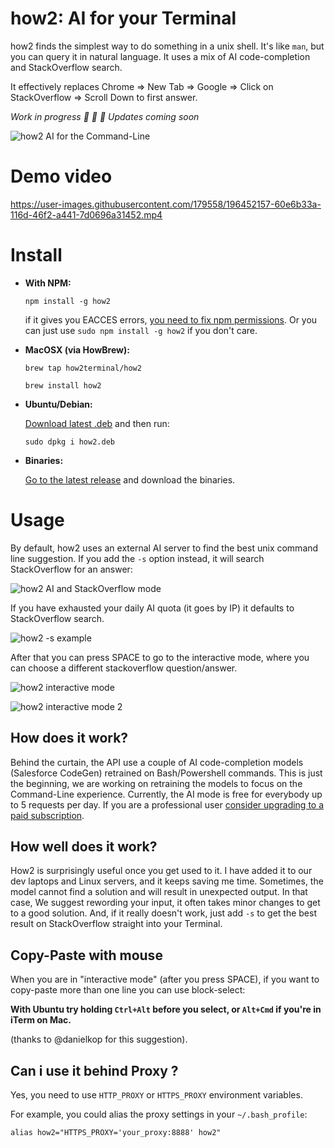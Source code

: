 # how2: AI for your Terminal


how2 finds the simplest way to do something in a unix shell.
It's like `man`, but you can query it in natural language. It uses a mix of AI code-completion and StackOverflow search.

It effectively replaces Chrome => New Tab => Google => Click on StackOverflow => Scroll Down to first answer.

*Work in progress 🚧 🚧 🚧 Updates coming soon*

![how2 AI for the Command-Line](https://raw.githubusercontent.com/santinic/how2/master/img/short2.png)


# Demo video
https://user-images.githubusercontent.com/179558/196452157-60e6b33a-116d-46f2-a441-7d0696a31452.mp4


# Install
* **With NPM:**

    `npm install -g how2`

    if it gives you EACCES errors, [you need to fix npm permissions](https://docs.npmjs.com/getting-started/fixing-npm-permissions). Or you can just use `sudo npm install -g how2` if you don't care.


* **MacOSX (via HowBrew):**

    `brew tap how2terminal/how2`

    `brew install how2`


* **Ubuntu/Debian:**

    [Download latest .deb](https://github.com/santinic/how2/releases/latest/how2.deb) and then run:

    `sudo dpkg i how2.deb`

* **Binaries:**
    
    [Go to the latest release](https://github.com/santinic/how2/releases/latest) and download the binaries.



# Usage
By default, how2 uses an external AI server to find the best unix command line suggestion.
If you add the `-s` option instead, it will search StackOverflow for an answer:

![how2 AI and StackOverflow mode](https://raw.githubusercontent.com/santinic/how2/master/img/modes.png)

If you have exhausted your daily AI quota (it goes by IP) it defaults to StackOverflow search.

![how2 -s example](https://raw.githubusercontent.com/santinic/how2/master/img/s.png)

After that you can press SPACE to go to the interactive mode, where you can choose a different stackoverflow question/answer.

![how2 interactive mode](https://raw.githubusercontent.com/santinic/how2/master/img/interactive.png)

![how2 interactive mode 2](https://raw.githubusercontent.com/santinic/how2/master/img/interactive2.png)


[//]: # (You can use `-l lang` to find answers for other languages:)
[//]: # (![-l python]&#40;https://raw.githubusercontent.com/santinic/how2/master/img/python.png&#41;)


## How does it work?
Behind the curtain, the API use a couple of AI code-completion models (Salesforce CodeGen) 
retrained on Bash/Powershell commands. 
This is just the beginning, we are working on retraining the models to focus on the Command-Line experience.
Currently, the AI mode is free for everybody up to 5 requests per day. 
If you are a professional user [consider upgrading to a paid subscription](https://how2terminal.com/pricing).


## How well does it work?
How2 is surprisingly useful once you get used to it. 
I have added it to our dev laptops
and Linux servers, and it keeps saving me time.
Sometimes, the model cannot find a solution and will result in unexpected output. 
In that case, We suggest rewording your input, it often takes minor changes to get to a good solution.
And, if it really doesn't work, just add `-s` to get the best result on StackOverflow straight into
your Terminal.


## Copy-Paste with mouse
When you are in "interactive mode" (after you press SPACE), if you want to copy-paste more than one line you can use block-select:

**With Ubuntu try holding `Ctrl+Alt` before you select, or `Alt+Cmd` if you're in iTerm on Mac.**

(thanks to @danielkop for this suggestion).

## Can i use it behind Proxy ?
Yes, you need to use `HTTP_PROXY` or `HTTPS_PROXY` environment variables.

For example, you could alias the proxy settings in your `~/.bash_profile`:

`alias how2="HTTPS_PROXY='your_proxy:8888' how2"`
